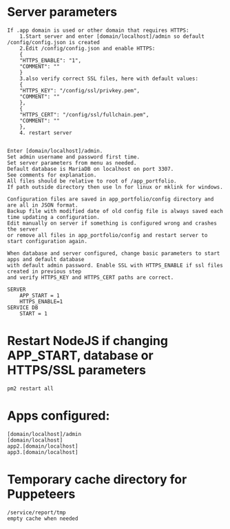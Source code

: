 # Server parameters

    If .app domain is used or other domain that requires HTTPS:
        1.Start server and enter [domain/localhost]/admin so default /config/config.json is created
        2.Edit /config/config.json and enable HTTPS:
        {
        "HTTPS_ENABLE": "1",
        "COMMENT": ""
        }
        3.also verify correct SSL files, here with default values:
        {
        "HTTPS_KEY": "/config/ssl/privkey.pem",
        "COMMENT": ""
        },
        {
        "HTTPS_CERT": "/config/ssl/fullchain.pem",
        "COMMENT": ""
        },
        4. restart server


    Enter [domain/localhost]/admin.
    Set admin username and password first time.	
    Set server parameters from menu as needed. 
    Default database is MariaDB on localhost on port 3307.
    See comments for explanation.	
    All files should be relative to root of /app_portfolio.
    If path outside directory then use ln for linux or mklink for windows.

    Configuration files are saved in app_portfolio/config directory and are all in JSON format.
    Backup file with modified date of old config file is always saved each time updating a configuration.
    Edit manually on server if something is configured wrong and crashes the server
    or remove all files in app_portfolio/config and restart server to start configuration again.

    When database and server configured, change basic parameters to start apps and default database
    with default admin password. Enable SSL with HTTPS_ENABLE if ssl files created in previous step
    and verify HTTPS_KEY and HTTPS_CERT paths are correct.

    SERVER
        APP_START = 1
        HTTPS_ENABLE=1
    SERVICE DB
        START = 1

    


# Restart NodeJS if changing APP_START, database or HTTPS/SSL parameters
    pm2 restart all

# Apps configured: 
    [domain/localhost]/admin
    [domain/localhost]
    app2.[domain/localhost]
    app3.[domain/localhost]

# Temporary cache directory for Puppeteers
    /service/report/tmp
    empty cache when needed